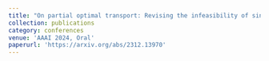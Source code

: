 ```yaml
---
title: "On partial optimal transport: Revising the infeasibility of sinkhorn and efficient gradient methods"
collection: publications
category: conferences
venue: 'AAAI 2024, Oral'
paperurl: 'https://arxiv.org/abs/2312.13970'
---
```

